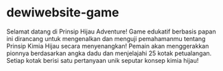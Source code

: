 # dewiwebsite-game
Selamat datang di Prinsip Hijau Adventure! Game edukatif berbasis papan ini dirancang untuk mengenalkan dan menguji pemahamanmu tentang Prinsip Kimia Hijau secara menyenangkan!  Pemain akan menggerakkan pionnya berdasarkan angka dadu dan menjelajahi 25 kotak petualangan. Setiap kotak berisi satu pertanyaan unik seputar konsep kimia hijau!
